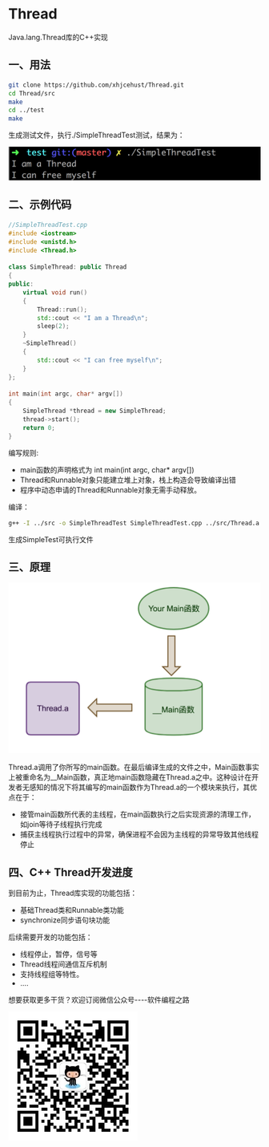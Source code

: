 # Thread

Java.lang.Thread库的C++实现

## 一、用法

```sh
git clone https://github.com/xhjcehust/Thread.git
cd Thread/src
make
cd ../test
make
```
生成测试文件，执行./SimpleThreadTest测试，结果为：

![Thread](image/1.png)


## 二、示例代码

```cpp
//SimpleThreadTest.cpp
#include <iostream>
#include <unistd.h>
#include <Thread.h>

class SimpleThread: public Thread
{
public:
    virtual void run()
    {
        Thread::run();
        std::cout << "I am a Thread\n";
        sleep(2);
    }
    ~SimpleThread()
    {
        std::cout << "I can free myself\n";
    }
};

int main(int argc, char* argv[])
{
    SimpleThread *thread = new SimpleThread;
    thread->start();
    return 0;
}
```

编写规则:

* main函数的声明格式为 int main(int argc, char* argv[])
* Thread和Runnable对象只能建立堆上对象，栈上构造会导致编译出错
* 程序中动态申请的Thread和Runnable对象无需手动释放。

编译：

```sh
g++ -I ../src -o SimpleThreadTest SimpleThreadTest.cpp ../src/Thread.a -lpthread
```
生成SimpleTest可执行文件

## 三、原理

![Thread](image/2.png)

Thread.a调用了你所写的main函数。在最后编译生成的文件之中，Main函数事实上被重命名为__Main函数，真正地main函数隐藏在Thread.a之中。这种设计在开发者无感知的情况下将其编写的main函数作为Thread.a的一个模块来执行，其优点在于：

* 接管main函数所代表的主线程，在main函数执行之后实现资源的清理工作，如join等待子线程执行完成
* 捕获主线程执行过程中的异常，确保进程不会因为主线程的异常导致其他线程停止

## 四、C++ Thread开发进度
到目前为止，Thread库实现的功能包括：

* 基础Thread类和Runnable类功能
* synchronize同步语句块功能

后续需要开发的功能包括：

* 线程停止，暂停，信号等
* Thread线程间通信互斥机制
* 支持线程组等特性。
* ....

想要获取更多干货？欢迎订阅微信公众号----软件编程之路

![Thread](image/3.jpg)